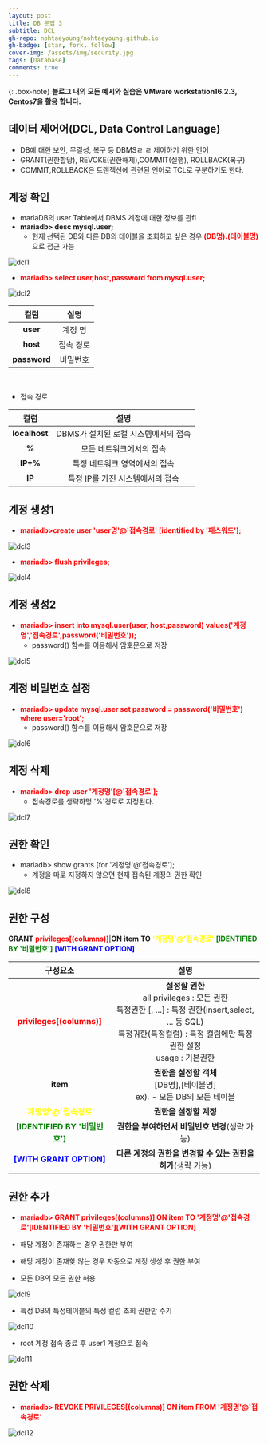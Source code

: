 ```yaml
---
layout: post
title: DB 문법 3
subtitle: DCL
gh-repo: nohtaeyoung/nohtaeyoung.github.io
gh-badge: [star, fork, follow]
cover-img: /assets/img/security.jpg
tags: [Database]
comments: true
---
```


{: .box-note}
<b>블로그 내의 모든 예시와 실습은 VMware workstation16.2.3, Centos7을 활용 합니다.<br></b>

## 데이터 제어어(DCL, Data Control Language)
- DB에 대한 보안, 무결성, 복구 등 DBMSㄹ ㄹ 제어하기 위한 언어
- GRANT(권한할당), REVOKE(권한해제),COMMIT(실행), ROLLBACK(복구)
- COMMIT,ROLLBACK은 트랜젝션에 관련된 언어로 TCL로 구분하기도 한다.

## 계정 확인
- mariaDB의 user Table에서 DBMS 계정에 대한 정보를 관fl
- <b> mariadb> desc mysql.user;</b>
  - 현재 선택된 DB와 다른 DB의 테이블을 조회하고 싶은 경우 <b style="color:red">(DB명).(테이블명)</b>으로 접근 가능

![dcl1](../assets/img/dcl1.png) 

- <b style="color:red">mariadb> select user,host,password from mysql.user;</b>

![dcl2](../assets/img/dcl2.png) 

|컬럼|설명|
|:-------------------:|:-------------------:|
|<b>user</b>|계정 명|
|<b>host</b>|접속 경로|
|<b>password</b>|비밀번호|
  
  
<br>

- 접속 경로

|컬럼|설명|
|:-------------------:|:-------------------:|
|<b>localhost</b>|DBMS가 설치된 로컬 시스템에서의 접속|
|<b>%</b>|모든 네트워크에서의 접속|
|<b>IP+%</b>|특정 네트워크 영역에서의 접속|
|<b>IP</b>|특정 IP를 가진 시스템에서의 접속|

## 계정 생성1
- <b style="color:red">mariadb>create user 'user명'@'접속경로' [identified by '패스워드'];</b>

![dcl3](../assets/img/dcl3.png)

- <b style="color:red">mariadb> flush privileges;</b>

![dcl4](../assets/img/dcl4.png)

## 계정 생성2
- <b style="color:red">mariadb> insert into mysql.user(user, host,password) values('계정명','접속경로',password('비밀번호'));</b>
  - password() 함수를 이용해서 암호문으로 저장

![dcl5](../assets/img/dcl5.png)

## 계정 비밀번호 설정
- <b style="color:red">mariadb> update mysql.user set password = password('비밀번호') where user='root';</b>
  - password() 함수를 이용해서 암호문으로 저장

![dcl6](../assets/img/dcl6.png)   

## 계정 삭제
- <b style="color:red"> mariadb> drop user '계정명'[@'접속경로'];</b>
  - 접속경로를 생략하명 '%'경로로 지정된다.

![dcl7](../assets/img/dcl7.png)   

## 권한 확인
- mariadb> show grants [for '계정명'@'접속경로'];
  - 계정을 따로 지정하지 않으면 현재 접속된 계정의 권한 확인

![dcl8](../assets/img/dcl8.png)   

## 권한 구성
<b>GRANT</b> <b style="color:red">privileges[(columns)]</b>|<b>ON</b> <b style="color:pulple"> item</b> <b>TO</b> <b style="color:yellow">'계정명'@'접속경로'</b> <b style="color:green">[IDENTIFIED BY '비밀번호']</b> <b style="color:blue">[WITH GRANT OPTION]</b>

|구성요소|설명|
|:---------:|:----------:|
|<b style="color:red">privileges[(columns)]</b>|<b>설정할 권한</b><br>all privileges : 모든 권한<br>특정권한 [, ...] : 특정 권한(insert,select, ... 등 SQL)<br>특정궈한(특정컬럼) : 특정 컬럼에만 특정 권한 설정<br>usage : 기본권한|
|<b style="color:pulple"> item</b>|<b>권한을 설정할 객체</b><br>[DB명],[테이블명]<br>ex)*.* - 모든 DB의 모든 테이블|
|<b style="color:yellow">'계정명'@'접속경로'</b>|<b>권한을 설정할 계정</b>|
|<b style="color:green">[IDENTIFIED BY '비밀번호']</b>|<b>권한을 부여하면서 비밀번호 변경</b>(생략 가능)|
|<b style="color:blue">[WITH GRANT OPTION]</b>|<b>다른 계정의 권한을 변경할 수 있는 권한을 허가</b>(생략 가능)|

## 권한 추가
- <b style="color:red">mariadb> GRANT privileges[(columns)] ON item TO '계정명'@'접속경로'[IDENTIFIED BY '비밀번호'][WITH GRANT OPTION]</b>
- 해당 계정이 존재하는 경우 권한만 부여
- 해당 계정이 존재핮 않는 경우 자동으로 계정 생성 후 권한 부여

- 모든 DB의 모든 권한 허용

![dcl9](../assets/img/dcl9.png)   

- 특정 DB의 특정테이블의 특정 컬럼 조회 권한만 주기

![dcl10](../assets/img/dcl10.png)   

- root 계정 접속 종료 후 user1 계정으로 접속

![dcl11](../assets/img/dcl11.png)   

## 권한 삭제
- <b style="color:red">mariadb> REVOKE PRIVILEGES[(columns)] ON item FROM '계정명'@'접속경로'</b>

![dcl12](../assets/img/dcl12.png)  






